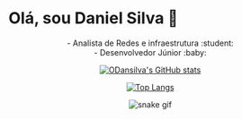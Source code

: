 # Olá, sou Daniel Silva :wave:
<div align="center">
<span>- Analista de Redes e infraestrutura</span> :student:<br/>
<span>- Desenvolvedor Júnior</span> :baby:

[![ODansilva's GitHub stats](https://github-readme-stats.vercel.app/api?username=ODansilva&count_private=true&show_icons=true&theme=midnight-purple)](https://github.com/ODansilva/github-readme-stats)

[![Top Langs](https://github-readme-stats.vercel.app/api/top-langs/?username=ODansilva&layout=compact)](https://github.com/ODansilva/github-readme-stats)

![snake gif](https://github.com/ODansilva/ODansilva/blob/output/github-contribution-grid-snake.svg)
</div>

